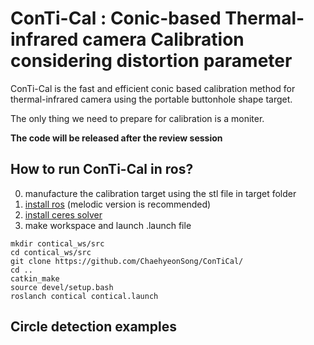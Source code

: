 # ConTi-Cal : Conic-based Thermal-infrared camera Calibration considering distortion parameter

ConTi-Cal is the fast and efficient conic based calibration method for thermal-infrared camera using the portable buttonhole shape target. 

The only thing we need to prepare for calibration is a moniter.

**The code will be released after the review session**

## How to run ConTi-Cal in ros?
  0. manufacture the calibration target using the stl file in target folder
  1. <a href="http://wiki.ros.org/melodic/Installation/Ubuntu">install ros</a> (melodic version is recommended) 
  2. <a href="http://ceres-solver.org/installation.html">install ceres solver</a> 
  3. make workspace and launch .launch file
  ```
  mkdir contical_ws/src
  cd contical_ws/src
  git clone https://github.com/ChaehyeonSong/ConTiCal/
  cd ..
  catkin_make
  source devel/setup.bash
  roslanch contical contical.launch
  ```
## Circle detection examples

